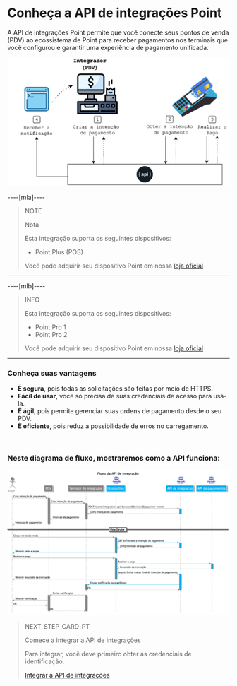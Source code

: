 # Conheça a API de integrações Point

A API de integrações Point permite que você conecte seus pontos de venda (PDV) ao ecossistema de Point para receber pagamentos nos terminais que você configurou e garantir uma experiência de pagamento unificada.

![Diagram 1](/images/point-api/1-diagram-pt.png)

----[mla]----
> NOTE
>
> Nota
>
> Esta integração suporta os seguintes dispositivos:
>
> - Point Plus (POS)
>
> Você pode adquirir seu dispositivo Point em nossa [loja oficial](https://www.mercadopago.com.ar/point)

------------

----[mlb]----
> INFO
>
> Esta integração suporta os seguintes dispositivos:
>
> - Point Pro 1
> - Point Pro 2
>
> Você pode adquirir seu dispositivo Point em nossa [loja oficial](https://www.mercadopago.com.br/point)

------------

### Conheça suas vantagens

* **É segura**, pois todas as solicitações são feitas por meio de HTTPS.
* **Fácil de usar**, você só precisa de suas credenciais de acesso para usá-la.
* **É ágil**, pois permite gerenciar suas ordens de pagamento desde o seu PDV.
* **É eficiente**, pois reduz a possibilidade de erros no carregamento.


<br />

### Neste diagrama de fluxo, mostraremos como a API funciona:

![Mercado Pago Point Flow](/images/point-api/2-flow-diagram-pt.png)



> NEXT_STEP_CARD_PT
>
> Comece a integrar a API de integrações
>
> Para integrar, você deve primeiro obter as credenciais de identificação.
>
> [Integrar a API de integrações](https://www.mercadopago[FAKER][URL][DOMAIN]/developers/pt/guides/in-person-payments/integration-api/integration)
